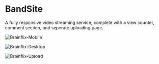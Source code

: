 # BandSite

A fully responsive video streaming service, complete with a view counter, comment section, and seperate uploading page.


![Brainflix-Mobile](https://user-images.githubusercontent.com/65312321/129064188-8d433c3d-8fef-44dd-8f1d-b2879b0e588e.jpg)

![Brainflix-Desktop](https://user-images.githubusercontent.com/65312321/129064260-ba0c6a9b-716c-4f46-aaf3-9bcc6570765c.jpg)

![Brainflix-Upload](https://user-images.githubusercontent.com/65312321/129064277-53c3a8b2-80bb-4728-aa85-e1d2ede7dbad.jpg)

